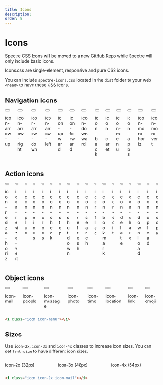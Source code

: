 ```yaml
---
title: Icons
description: 
order: 8
---
```


# Icons

<div class="vp-raw docs-demo columns">
  <div class="column">
    <div class="toast toast-primary">Spectre CSS Icons will be moved to a new <a href="https://github.com/picturepan2/icons.css" target="_blank">GitHub Repo</a> while Spectre will only include basic icons.</div>
  </div>
</div>

Icons.css are single-element, responsive and pure CSS icons.

You can include `spectre-icons.css` located in the `dist` folder to your web `<head>` to have these CSS icons.

## Navigation icons

<div class="vp-raw docs-demo columns">
  <div class="column col-3 col-md-6">
    <button class="btn btn-primary btn-action btn-lg"><i class="icon icon-arrow-up"></i></button>
    <p>icon-arrow-up</p>
  </div>
  <div class="column col-3 col-md-6">
    <button class="btn btn-primary btn-action btn-lg"><i class="icon icon-arrow-right"></i></button>
    <p>icon-arrow-right</p>
  </div>
  <div class="column col-3 col-md-6">
    <button class="btn btn-primary btn-action btn-lg"><i class="icon icon-arrow-down"></i></button>
    <p>icon-arrow-down</p>
  </div>
  <div class="column col-3 col-md-6">
    <button class="btn btn-primary btn-action btn-lg"><i class="icon icon-arrow-left"></i></button>
    <p>icon-arrow-left</p>
  </div>
  <div class="column col-3 col-md-6">
    <button class="btn btn-primary btn-action btn-lg"><i class="icon icon-upward"></i></button>
    <p>icon-upward</p>
  </div>
  <div class="column col-3 col-md-6">
    <button class="btn btn-primary btn-action btn-lg"><i class="icon icon-forward"></i></button>
    <p>icon-forward</p>
  </div>
  <div class="column col-3 col-md-6">
    <button class="btn btn-primary btn-action btn-lg"><i class="icon icon-downward"></i></button>
    <p>icon-downward</p>
  </div>
  <div class="column col-3 col-md-6">
    <button class="btn btn-primary btn-action btn-lg"><i class="icon icon-back"></i></button>
    <p>icon-back</p>
  </div>
  <div class="column col-3 col-md-6">
    <button class="btn btn-primary btn-action btn-lg"><i class="icon icon-caret"></i></button>
    <p>icon-caret</p>
  </div>
  <div class="column col-3 col-md-6">
    <button class="btn btn-primary btn-action btn-lg"><i class="icon icon-menu"></i></button>
    <p>icon-menu</p>
  </div>
  <div class="column col-3 col-md-6">
    <button class="btn btn-primary btn-action btn-lg"><i class="icon icon-apps"></i></button>
    <p>icon-apps</p>
  </div>
  <div class="column col-3 col-md-6">
    <button class="btn btn-primary btn-action btn-lg"><i class="icon icon-more-horiz"></i></button>
    <p>icon-more-horiz</p>
  </div>
  <div class="column col-3 col-md-6">
    <button class="btn btn-primary btn-action btn-lg"><i class="icon icon-more-vert"></i></button>
    <p>icon-more-vert</p>
  </div>
</div>

## Action icons

<div class="vp-raw docs-demo columns">
  <div class="column col-3 col-md-6">
    <button class="btn btn-primary btn-action btn-lg"><i class="icon icon-resize-horiz"></i></button>
    <p>icon-resize-horiz</p>
  </div>
  <div class="column col-3 col-md-6">
    <button class="btn btn-primary btn-action btn-lg"><i class="icon icon-resize-vert"></i></button>
    <p>icon-resize-vert</p>
  </div>
  <div class="column col-3 col-md-6">
    <button class="btn btn-primary btn-action btn-lg"><i class="icon icon-plus"></i></button>
    <p>icon-plus</p>
  </div>
  <div class="column col-3 col-md-6">
    <button class="btn btn-primary btn-action btn-lg"><i class="icon icon-minus"></i></button>
    <p>icon-minus</p>
  </div>
  <div class="column col-3 col-md-6">
    <button class="btn btn-primary btn-action btn-lg"><i class="icon icon-cross"></i></button>
    <p>icon-cross</p>
  </div>
  <div class="column col-3 col-md-6">
    <button class="btn btn-primary btn-action btn-lg"><i class="icon icon-check"></i></button>
    <p>icon-check</p>
  </div>
  <div class="column col-3 col-md-6">
    <button class="btn btn-primary btn-action btn-lg"><i class="icon icon-stop"></i></button>
    <p>icon-stop</p>
  </div>
  <div class="column col-3 col-md-6">
    <button class="btn btn-primary btn-action btn-lg"><i class="icon icon-shutdown"></i></button>
    <p>icon-shutdown</p>
  </div>
  <div class="column col-3 col-md-6">
    <button class="btn btn-primary btn-action btn-lg"><i class="icon icon-refresh"></i></button>
    <p>icon-refresh</p>
  </div>
  <div class="column col-3 col-md-6">
    <button class="btn btn-primary btn-action btn-lg"><i class="icon icon-search"></i></button>
    <p>icon-search</p>
  </div>
  <div class="column col-3 col-md-6">
    <button class="btn btn-primary btn-action btn-lg"><i class="icon icon-flag"></i></button>
    <p>icon-flag</p>
  </div>
  <div class="column col-3 col-md-6">
    <button class="btn btn-primary btn-action btn-lg"><i class="icon icon-bookmark"></i></button>
    <p>icon-bookmark</p>
  </div>
  <div class="column col-3 col-md-6">
    <button class="btn btn-primary btn-action btn-lg"><i class="icon icon-edit"></i></button>
    <p>icon-edit</p>
  </div>
  <div class="column col-3 col-md-6">
    <button class="btn btn-primary btn-action btn-lg"><i class="icon icon-delete"></i></button>
    <p>icon-delete</p>
  </div>
  <div class="column col-3 col-md-6">
    <button class="btn btn-primary btn-action btn-lg"><i class="icon icon-share"></i></button>
    <p>icon-share</p>
  </div>
  <div class="column col-3 col-md-6">
    <button class="btn btn-primary btn-action btn-lg"><i class="icon icon-download"></i></button>
    <p>icon-download</p>
  </div>
  <div class="column col-3 col-md-6">
    <button class="btn btn-primary btn-action btn-lg"><i class="icon icon-upload"></i></button>
    <p>icon-upload</p>
  </div>
  <div class="column col-3 col-md-6">
    <button class="btn btn-primary btn-action btn-lg"><i class="icon icon-copy"></i></button>
    <p>icon-copy</p>
  </div>
</div>

## Object icons

<div class="vp-raw docs-demo columns">
  <div class="column col-3 col-md-6">
    <button class="btn btn-primary btn-action btn-lg"><i class="icon icon-mail"></i></button>
    <p>icon-mail</p>
  </div>
  <div class="column col-3 col-md-6">
    <button class="btn btn-primary btn-action btn-lg"><i class="icon icon-people"></i></button>
    <p>icon-people</p>
  </div>
  <div class="column col-3 col-md-6">
    <button class="btn btn-primary btn-action btn-lg"><i class="icon icon-message"></i></button>
    <p>icon-message</p>
  </div>
  <div class="column col-3 col-md-6">
    <button class="btn btn-primary btn-action btn-lg"><i class="icon icon-photo"></i></button>
    <p>icon-photo</p>
  </div>
  <div class="column col-3 col-md-6">
    <button class="btn btn-primary btn-action btn-lg"><i class="icon icon-time"></i></button>
    <p>icon-time</p>
  </div>
  <div class="column col-3 col-md-6">
    <button class="btn btn-primary btn-action btn-lg"><i class="icon icon-location"></i></button>
    <p>icon-location</p>
  </div>
  <div class="column col-3 col-md-6">
    <button class="btn btn-primary btn-action btn-lg"><i class="icon icon-link"></i></button>
    <p>icon-link</p>
  </div>
  <div class="column col-3 col-md-6">
    <button class="btn btn-primary btn-action btn-lg"><i class="icon icon-emoji"></i></button>
    <p>icon-emoji</p>
  </div>
</div>

```html
<i class="icon icon-menu"></i>
```

## Sizes

Use `icon-2x`, `icon-3x` and `icon-4x` classes to increase icon sizes. You can set `font-size` to have different icon sizes.

<div class="vp-raw docs-demo columns">
  <div class="column col-3 col-md-6">
    <p><i class="icon icon-2x icon-mail"></i></p>
    <p>icon-2x (32px)</p>
  </div>
  <div class="column col-3 col-md-6">
    <p><i class="icon icon-3x icon-mail"></i></p>
    <p>icon-3x (48px)</p>
  </div>
  <div class="column col-3 col-md-6">
    <p><i class="icon icon-4x icon-mail"></i></p>
    <p>icon-4x (64px)</p>
  </div>
</div>

```html
<i class="icon icon-2x icon-mail"></i>
```

<!-- @see https://github.com/spectre-org/spectre-docs/issues/17 -->
